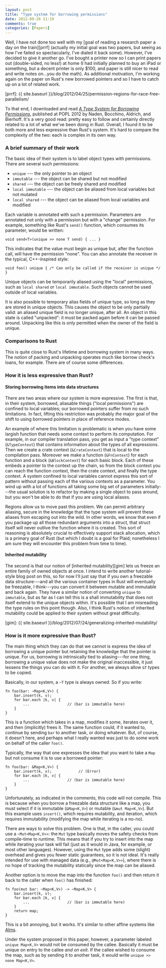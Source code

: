 ```yaml
---
layout: post
title: "Type system for borrowing permissions"
date: 2012-09-26 11:19
comments: true
categories: [Papers]
---
```


Well, I have not done too well with my
[goal of reading a research paper a day on the train][prrf] (actually
my initial goal was two papers, but seeing as how I've failed so
spectacularly, I've dialed it back some).  However, I've decided to
give it another go.  I've bought a printer now so I can print papers
out (double-sided, no less!) at home (I had initially planned to buy
an iPad or something, but a decent printer is only $100, and paper is
still nicer to read and write notes on...you do the math).  As
additional motivation, I'm working again on the paper on Rust's new
borrowed pointers and so I have to catch up on a lot of related work.

[prrf]: {{ site.baseurl }}/blog/2012/04/25/permission-regions-for-race-free-parallelism/

To that end, I downloaded and read
[*A Type System for Borrowing Permissions*][paper], published at POPL
2012 by Naden, Bocchino, Aldrich, and Bierhoff.  It's a very good
read: pretty easy to follow and certainly directly related to a lot of
what we've been doing in Rust.  Overall, I found it to be both more
and less expressive than Rust's system.  It's hard to compare the
complexity of the two: each is complex in its own way.

[paper]: http://www.cs.cmu.edu/~aldrich/papers/borrowing-popl11.pdf

<!-- more -->

### A brief summary of their work

The basic idea of their system is to label object types
with permissions.  There are several such permissions:

- `unique` --- the only pointer to an object
- `immutable` --- the object can be shared but not modified
- `shared` --- the object can be freely shared and modified
- `local immutable` --- the object can be aliased from local variables but not mutated
- `local shared` --- the object can be aliased from local variables and modified

Each variable is annotated with such a permission.  Parameters are annotated not 
only with a permission but with a "change" permission.  For example, something like
Rust's `send()` function, which consumes its parameter, would be written:

    void send<T>(unique >> none T send) { ... }
    
This indicates that the value must begin as unique but, after the
function call, will have the permission "none".  You can also annotate the receiver
in the typical, C++-inspired style:

    void foo() unique { /* Can only be called if the receiver is unique */ }

Unique objects can be temporarily aliased using the "local"
permissions, such as `local shared` or `local immutable`.  Such
objects cannot be used outside of local variables.

It is also possible to temporary alias fields of unique type, so long
as they are stored in unique objects.  This causes the object to be
only partially valid: an aliased unique field is no longer unique,
after all.  An object in this state is called "unpacked": it must be
packed again before it can be passed around.  Unpacking like this is
only permitted when the owner of the field is unique.

### Comparisons to Rust

This is quite close to Rust's lifetime and borrowing system in many
ways.  The notion of packing and unpacking operates much like borrow
check's loans, for example.  There are of course some differences.

### How it is less expressive than Rust?

#### Storing borrowing items into data structures

There are two areas where our system is more expressive.  The first is
that, in their system, borrowed, aliasable things ("local
permissions") are confined to local variables; our borrowed pointers
suffer from no such limitations.  In fact, lifting this restriction
was probably *the* major goal of the shift to using borrowed pointers
in place of reference modes.

An example of where this limitation is problematic is when you have
some largish function that needs some context to perform its
computation.  For example, in our compiler translation pass, you get
as input a "type context" (`&TypeContext`) that contains information
about the types of all expressions.  Then we create a crate context
(`&CrateContext`) that is local to the compilation pass.  Moreover we
make a function (`&FnContext`) for each function and a block
(`&BlockContext`) for each basic block.  Each of these embeds a
pointer to the context up the chain, so from the block context you can
reach the function context, then the crate context, and finally the
type context.  A system confined to local variables cannot express
this sort of pattern without passing each of the various contexts as a
parameter.  You wind up with a lot of functions all taking some big
set of parameters initially---the usual solution is to refactor by
making a single object to pass around, but you won't be able to do
that if you are using local aliases.

Regions allow us to move past this problem.  We can permit arbitrary
aliasing, secure in the knowledge that the type system will prevent
these aliases from escaping out into the wild.  In other words, we
know that even if you package up all those redundant arguments into a
struct, that struct itself will never outlive the function where it is
created.  This sort of reasoning is absolutely crucial to effectively
support stack allocation, which is a primary goal of Rust (but which I
doubt is a goal for Plaid; nonetheless I am sure they will encounter
this problem from time to time).

#### Inherited mutability

The second is that our notion of [inherited mutability][gim] lets us
freeze an entire family of owned objects at once.  I intend to write
another tutorial-style blog post on this, so for now I'll just say
that if you own a freezable data structure---and all the various
container types in Rust will eventually be freezable, I think---you
can convert it between mutable and immutable and back again.  They
have a similar notion of converting `unique` to `immutable`, but as
far as I can tell this is a shall immutability that does not itself
extend to the unique objects within.  It's possible that I am
misreading the type rules on this point though.  Also, I think Rust's
notion of inherited mutability could be applied to their system
without great difficulty.

[gim]: {{ site.baseurl }}/blog/2012/07/24/generalizing-inherited-mutability/

### How is it more expressive than Rust?

The main thing which they can do that we cannot is express the idea of
borrowing a unique pointer but retaining the knowledge that the
pointer is unique.  For us, borrowing is intrinsically tied to
aliasing---for one thing, borrowing a unique value does not make the
original inaccessible, it just lessens the things you can do with it.
For another, we always allow `&T` types to be copied.

Basically, in our system, a `~T` type is always owned.  So if you
write:

    fn foo(bar: ~Map<K,V>) {
        bar.insert(k, v);
        for bar.each |k, v| {
            ...                 // (bar is immutable here)
        }
    }

This is a function which takes in a map, modifies it some, iterates
over it, and then (implicitly) frees it.  The same function could, if
it wanted to, continue by sending `bar` to another task, or doing
whatever.  But, of course, it doesn't here, and perhaps what I really
wanted was just to do some work on behalf of the caller `foo()`.

Typically, the way that one expresses the idea that you want to take
a `Map` but not consume it is to use a borrowed pointer:

    fn foo(bar: &Map<K,V>) {
        bar.insert(k, v);            // (Error)
        for bar.each |k, v| {
            ...                 // (bar is immutable here)
        }
    }
    
Unfortunately, as indicated in the comments, this code will not
compile.  This is because when you borrow a freezable data structure
like a map, you must select if it is immutable (`&Map<K,V>`) or
mutable (`&mut Map<K,V>`).  But this example uses `insert()`, which
requires mutability, and iteration, which requires immutability
(modifying the map while iterating is a no-no).

There are ways to solve this problem.  One is that, in the caller, you
could use a `~Mut<Map<K,V>>`: the `Mut` type basically moves the
safety checks from compile-time to runtime.  This means that if you
try to insert into the map while iterating your task will fail (just
as it would in Java, for example, or most other languages).  However,
using the `Mut` type adds some (slight) overhead and gives you fewer
static guarantees, so it is not ideal.  It's really intended for use
with managed data (e.g., `@Mut<Map<K,V>>`), where there is no hope of
tracking the mutability statically since the map can be aliased.

Another option is to move the map into the function `foo()` and then
return it back to the caller when `foo()` has finished:

    fn foo(mut bar: ~Map<K,V>) -> ~Map<K,V> {
        bar.insert(k, v);
        for bar.each |k, v| {
            ...                 // (bar is immutable here)
        }
        return map;
    }
    
This is a bit annoying, but it works.  It's similar to other affine
systems like [Alms].

[alms]: http://www.eecs.harvard.edu/~tov/pubs/alms/

Under the system proposed in this paper, however, a parameter labeled
`unique Map<K,V>` would not be consumed by the callee.  Basically it
must be unique on entry to the callee *and on exit*.  If the callee
wished to consume the map, such as by sending it to another task, it
would write `unique >> none Map<K,V>`.
